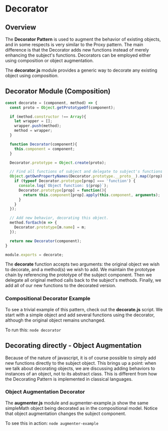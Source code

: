 # Decorator

## Overview
The **Decorator Pattern** is used to augment the behavior of existing objects, and in some respects is very similar to the Proxy pattern. The main difference is that the Decorator adds new functions instead of merely enhancing the subject's functions. Decorators can be employed either using composition or object augmentation.

The **decorator.js** module provides a generic way to decorate any existing object using *composition*.

## Decorator Module (Composition)

``` javascript
const decorate = (component, method) => {
  const proto = Object.getPrototypeOf(component);

  if (method.constructor !== Array){
    let wrapper = [];
    wrapper.push(method);
    method = wrapper;
  }

  function Decorator(component){
    this.component = component;
  }

  Decorator.prototype = Object.create(proto);

  // Find all functions of subject and delegate to subject's functions
  Object.getOwnPropertyNames(Decorator.prototype.__proto__).map((prop) => {
    if (typeof Decorator.prototype[prop] === 'function') {
      console.log(`Object function: ${prop}`);
      Decorator.prototype[prop] = function(){
        return this.component[prop].apply(this.component, arguments);
      }
    }
  });

  // Add new behavior, decorating this object.
  method.forEach(m => {
    Decorator.prototype[m.name] = m;
  });

  return new Decorator(component);
}

module.exports = decorate;
```

The **decorate** function accepts two arguments: the original object we wish to decorate, and a method(s) we wish to add. We maintain the prototype chain by referencing the prototype of the subject component. Then we delegate all original method calls back to the subject's methods. Finally, we add all of our new functions to the decorated version.

### Compositional Decorator Example
To see a trivial example of this pattern, check out the **decorate.js** script. We start with a simple object and add several functions using the decorator, although the original object remains unchanged.

To run this: `node decorator`

## Decorating directly - Object Augmentation
Because of the nature of javascript, it is of course possible to simply add new functions directly to the subject object. This brings up a point: when we talk about decorating objects, we are discussing adding behaviors to instances of an object, not to its abstract class. This is different from how the Decorating Pattern is implemented in classical languages.

### Object Augmentation Decorator
The **augmenter.js** module and augmenter-example.js show the same simpleMath object being decorated as in the compositional model. Notice that object augmentation changes the subject component.

To see this in action: `node augmenter-example`




